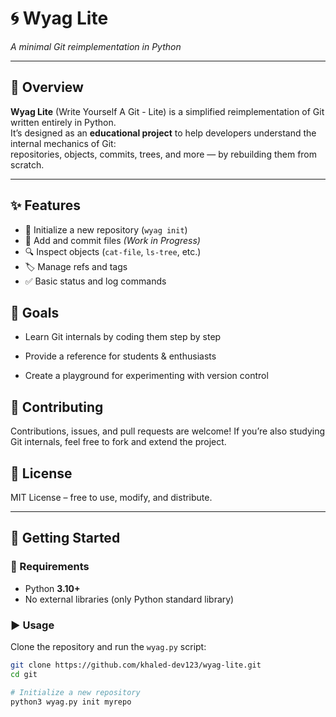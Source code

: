 # 🌀 Wyag Lite  
*A minimal Git reimplementation in Python*

---

## 📌 Overview  
**Wyag Lite** (Write Yourself A Git - Lite) is a simplified reimplementation of Git written entirely in Python.  
It’s designed as an **educational project** to help developers understand the internal mechanics of Git:  
repositories, objects, commits, trees, and more — by rebuilding them from scratch.  

---

## ✨ Features  
- 📂 Initialize a new repository (`wyag init`)  
- 📝 Add and commit files *(Work in Progress)*  
- 🔍 Inspect objects (`cat-file`, `ls-tree`, etc.)  
- 🏷️ Manage refs and tags  
- ✅ Basic status and log commands

## 🎯 Goals

- Learn Git internals by coding them step by step

- Provide a reference for students & enthusiasts

- Create a playground for experimenting with version control

## 🤝 Contributing

Contributions, issues, and pull requests are welcome!
If you’re also studying Git internals, feel free to fork and extend the project.

## 📜 License

MIT License – free to use, modify, and distribute.

---

## 🚀 Getting Started  

### 🔧 Requirements  
- Python **3.10+**  
- No external libraries (only Python standard library)

### ▶️ Usage  
Clone the repository and run the `wyag.py` script:

```bash
git clone https://github.com/khaled-dev123/wyag-lite.git
cd git

# Initialize a new repository
python3 wyag.py init myrepo


